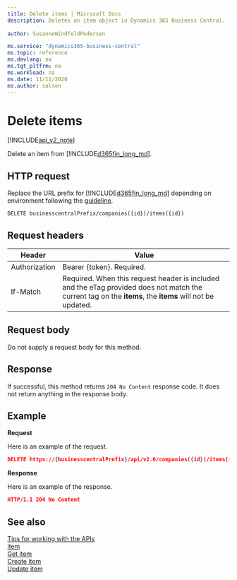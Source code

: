 ```yaml
---
title: Delete items | Microsoft Docs
description: Deletes an item object in Dynamics 365 Business Central.
 
author: SusanneWindfeldPedersen

ms.service: "dynamics365-business-central"
ms.topic: reference
ms.devlang: na
ms.tgt_pltfrm: na
ms.workload: na
ms.date: 11/11/2020
ms.author: solsen
---
```


# Delete items

[!INCLUDE[api_v2_note](../../includes/api_v2_note.md)]

Delete an item from [!INCLUDE[d365fin_long_md](../../includes/d365fin_long_md.md)].

## HTTP request
Replace the URL prefix for [!INCLUDE[d365fin_long_md](../../includes/d365fin_long_md.md)] depending on environment following the [guideline](../../v2.0/endpoints-apis-for-dynamics.md).
```
DELETE businesscentralPrefix/companies({id})/items({id})
```

## Request headers

|Header       |Value                    |
|-------------|-------------------------|
|Authorization|Bearer {token}. Required.|
|If-Match     |Required. When this request header is included and the eTag provided does not match the current tag on the **items**, the **items** will not be updated. |

## Request body
Do not supply a request body for this method.

## Response
If successful, this method returns ```204 No Content``` response code. It does not return anything in the response body.

## Example

**Request**

Here is an example of the request.
```json
DELETE https://{businesscentralPrefix}/api/v2.0/companies({id})/items({id})
```

**Response**

Here is an example of the response. 

```json
HTTP/1.1 204 No Content
```
## See also
[Tips for working with the APIs](/dynamics365/business-central/dev-itpro/developer/devenv-connect-apps-tips)    
[item](../resources/dynamics_item.md)    
[Get item](dynamics_item_Get.md)    
[Create item](dynamics_item_Create.md)    
[Update item](dynamics_item_Update.md)    
